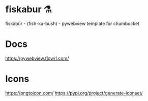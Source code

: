 # fiskabur ⚗️
fiskabúr - (fish-ka-bush) - pywebview template for chumbucket 


# Docs
https://pywebview.flowrl.com/


# Icons
https://pngtoicon.com/
https://pypi.org/project/generate-iconset/
